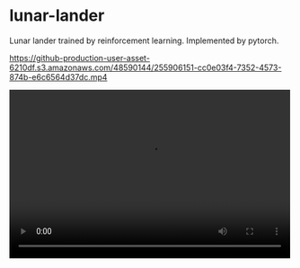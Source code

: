 # lunar-lander
Lunar lander trained by reinforcement learning. Implemented by pytorch.

https://github-production-user-asset-6210df.s3.amazonaws.com/48590144/255906151-cc0e03f4-7352-4573-874b-e6c6564d37dc.mp4

<video src="https://github-production-user-asset-6210df.s3.amazonaws.com/48590144/255906151-cc0e03f4-7352-4573-874b-e6c6564d37dc.mp4" controls="controls" width="500" height="300">你的浏览器不支持播放该视频！</video>
